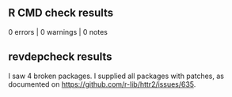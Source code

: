 ## R CMD check results

0 errors | 0 warnings | 0 notes

## revdepcheck results

I saw 4 broken packages. I supplied all packages with patches, as documented on https://github.com/r-lib/httr2/issues/635.
